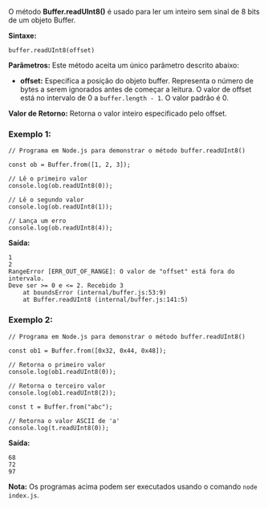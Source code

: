 O método **Buffer.readUInt8()** é usado para ler um inteiro sem sinal de 8 bits de um objeto Buffer.

**Sintaxe:**

```
buffer.readUInt8(offset)
```

**Parâmetros:** Este método aceita um único parâmetro descrito abaixo:

- **offset:** Especifica a posição do objeto buffer. Representa o número de bytes a serem ignorados antes de começar a leitura. O valor de offset está no intervalo de 0 a `buffer.length - 1`. O valor padrão é 0.

**Valor de Retorno:** Retorna o valor inteiro especificado pelo offset.

### Exemplo 1:

```
// Programa em Node.js para demonstrar o método buffer.readUInt8()

const ob = Buffer.from([1, 2, 3]);

// Lê o primeiro valor
console.log(ob.readUInt8(0));

// Lê o segundo valor
console.log(ob.readUInt8(1));

// Lança um erro
console.log(ob.readUInt8(4));
```

**Saída:**

```
1
2
RangeError [ERR_OUT_OF_RANGE]: O valor de "offset" está fora do intervalo.
Deve ser >= 0 e <= 2. Recebido 3
    at boundsError (internal/buffer.js:53:9)
    at Buffer.readUInt8 (internal/buffer.js:141:5)
```

### Exemplo 2:

```
// Programa em Node.js para demonstrar o método buffer.readUInt8()

const ob1 = Buffer.from([0x32, 0x44, 0x48]);

// Retorna o primeiro valor
console.log(ob1.readUInt8(0));

// Retorna o terceiro valor
console.log(ob1.readUInt8(2));

const t = Buffer.from("abc");

// Retorna o valor ASCII de 'a'
console.log(t.readUInt8(0));
```

**Saída:**

```
68
72
97
```

**Nota:** Os programas acima podem ser executados usando o comando `node index.js`.







